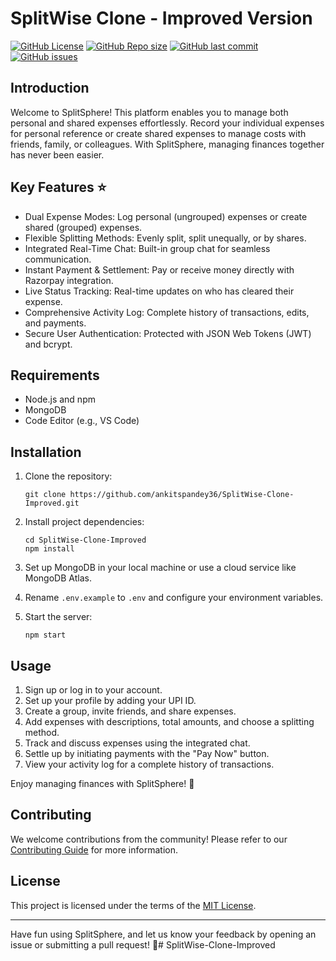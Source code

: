  # SplitWise Clone - Improved Version

[![GitHub License](https://img.shields.io/github/license/ankitspandey36/SplitWise-Clone-Improved)](https://github.com/ankitspandey36/SplitWise-Clone-Improved/blob/main/LICENSE)
[![GitHub Repo size](https://img.shields.io/github/repo-size/ankitspandey36/SplitWise-Clone-Improved)](https://github.com/ankitspandey36/SplitWise-Clone-Improved)
[![GitHub last commit](https://img.shields.io/github/last-commit/ankitspandey36/SplitWise-Clone-Improved)](https://github.com/ankitspandey36/SplitWise-Clone-Improved/commits/main)
[![GitHub issues](https://img.shields.io/github/issues/ankitspandey36/SplitWise-Clone-Improved)](https://github.com/ankitspandey36/SplitWise-Clone-Improved/issues)

## Introduction

Welcome to SplitSphere! This platform enables you to manage both personal and shared expenses effortlessly. Record your individual expenses for personal reference or create shared expenses to manage costs with friends, family, or colleagues. With SplitSphere, managing finances together has never been easier.

## Key Features ⭐

- Dual Expense Modes: Log personal (ungrouped) expenses or create shared (grouped) expenses.
- Flexible Splitting Methods: Evenly split, split unequally, or by shares.
- Integrated Real-Time Chat: Built-in group chat for seamless communication.
- Instant Payment & Settlement: Pay or receive money directly with Razorpay integration.
- Live Status Tracking: Real-time updates on who has cleared their expense.
- Comprehensive Activity Log: Complete history of transactions, edits, and payments.
- Secure User Authentication: Protected with JSON Web Tokens (JWT) and bcrypt.

## Requirements

- Node.js and npm
- MongoDB
- Code Editor (e.g., VS Code)

## Installation

1. Clone the repository:

   ```
   git clone https://github.com/ankitspandey36/SplitWise-Clone-Improved.git
   ```

2. Install project dependencies:

   ```
   cd SplitWise-Clone-Improved
   npm install
   ```

3. Set up MongoDB in your local machine or use a cloud service like MongoDB Atlas.

4. Rename `.env.example` to `.env` and configure your environment variables.

5. Start the server:

   ```
   npm start
   ```

## Usage

1. Sign up or log in to your account.
2. Set up your profile by adding your UPI ID.
3. Create a group, invite friends, and share expenses.
4. Add expenses with descriptions, total amounts, and choose a splitting method.
5. Track and discuss expenses using the integrated chat.
6. Settle up by initiating payments with the "Pay Now" button.
7. View your activity log for a complete history of transactions.

Enjoy managing finances with SplitSphere! 🎉

## Contributing

We welcome contributions from the community! Please refer to our [Contributing Guide](CONTRIBUTING.md) for more information.

## License

This project is licensed under the terms of the [MIT License](LICENSE).

---

Have fun using SplitSphere, and let us know your feedback by opening an issue or submitting a pull request! 🚀#   S p l i t W i s e - C l o n e - I m p r o v e d  
 